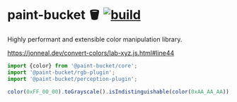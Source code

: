 # paint-bucket 🪣 [![build](https://github.com/smikhalevski/paint-bucket/actions/workflows/master.yml/badge.svg?branch=master&event=push)](https://github.com/smikhalevski/paint-bucket/actions/workflows/master.yml)

Highly performant and extensible color manipulation library.

https://jonneal.dev/convert-colors/lab-xyz.js.html#line44

```ts
import {color} from '@paint-bucket/core';
import '@paint-bucket/rgb-plugin';
import '@paint-bucket/perception-plugin';

color(0xFF_00_00).toGrayscale().isIndistinguishable(color(0xAA_AA_AA)); // → true
```

